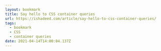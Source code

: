 ```yaml
---
layout: bookmark
title: Say hello to CSS container queries
url: https://ishadeed.com/article/say-hello-to-css-container-queries/
tags:
  - bookmark
  - CSS
  - container queries
date: 2021-04-14T14:00:04.137Z
---
```

 